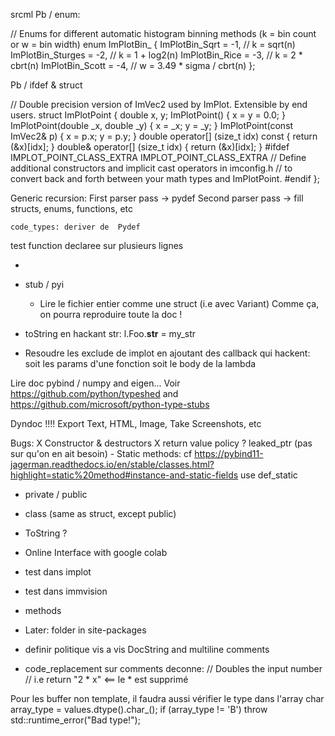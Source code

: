 srcml
    Pb / enum:

// Enums for different automatic histogram binning methods (k = bin count or w = bin width)
enum ImPlotBin_ {
ImPlotBin_Sqrt    = -1, // k = sqrt(n)
ImPlotBin_Sturges = -2, // k = 1 + log2(n)
ImPlotBin_Rice    = -3, // k = 2 * cbrt(n)
ImPlotBin_Scott   = -4, // w = 3.49 * sigma / cbrt(n)
};

Pb / ifdef & struct 

// Double precision version of ImVec2 used by ImPlot. Extensible by end users.
struct ImPlotPoint {
double x, y;
ImPlotPoint()                         { x = y = 0.0;      }
ImPlotPoint(double _x, double _y)     { x = _x; y = _y;   }
ImPlotPoint(const ImVec2& p)          { x = p.x; y = p.y; }
double  operator[] (size_t idx) const { return (&x)[idx]; }
double& operator[] (size_t idx)       { return (&x)[idx]; }
#ifdef IMPLOT_POINT_CLASS_EXTRA
    IMPLOT_POINT_CLASS_EXTRA     // Define additional constructors and implicit cast operators in imconfig.h
                                 // to convert back and forth between your math types and ImPlotPoint.
#endif
};


Generic recursion:
    First parser pass -> pydef
    Second parser pass -> fill structs, enums, functions, etc

    code_types: deriver de  Pydef

test function declaree sur plusieurs lignes

- 
- stub / pyi
  - Lire le fichier entier comme une struct (i.e avec Variant)
      Comme ça, on pourra reproduire toute la doc !

- toString en hackant str:
    l.Foo.__str__ = my_str


- Resoudre les exclude de implot en ajoutant des callback qui hackent:
  soit les params d'une fonction
  soit le body de la lambda


Lire doc pybind / numpy and eigen...
Voir https://github.com/python/typeshed and https://github.com/microsoft/python-type-stubs


Dyndoc !!!!
    Export Text, HTML, Image, Take Screenshots, etc



Bugs:
    X Constructor & destructors
    X return value policy
    ? leaked_ptr (pas sur qu'on en ait besoin)
    - Static methods: cf https://pybind11-jagerman.readthedocs.io/en/stable/classes.html?highlight=static%20method#instance-and-static-fields 
        use def_static


- private / public
- class (same as struct, except public)
- ToString ?
- Online Interface with google colab


- test dans implot
- test dans immvision
- methods

- Later: folder in site-packages
- definir politique vis a vis DocString and multiline comments
- code_replacement sur comments deconne:
    // Doubles the input number
    // i.e return "2 * x"    <== le * est supprimé


Pour les buffer non template, il faudra aussi vérifier le type dans l'array
    char array_type = values.dtype().char_();
        if (array_type != 'B')
            throw std::runtime_error("Bad type!");
